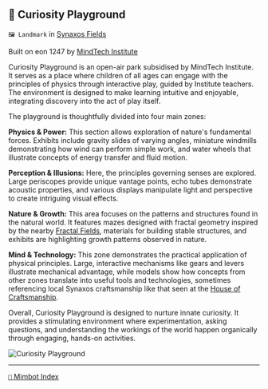 ## 🛝 Curiosity Playground

`🖼️ Landmark` in [Synaxos Fields](<https://zeithalt.github.io/r/synaxos_fields>)

Built on eon 1247 by [MindTech Institute](<https://zeithalt.github.io/r/mindtech_institute>)

Curiosity Playground is an open-air park subsidised by MindTech Institute. It serves as a place where children of all ages can engage with the principles of physics through interactive play, guided by Institute teachers. The environment is designed to make learning intuitive and enjoyable, integrating discovery into the act of play itself.

The playground is thoughtfully divided into four main zones:

**Physics & Power:** This section allows exploration of nature's fundamental forces. Exhibits include gravity slides of varying angles, miniature windmills demonstrating how wind can perform simple work, and water wheels that illustrate concepts of energy transfer and fluid motion.

**Perception & Illusions:** Here, the principles governing senses are explored. Large periscopes provide unique vantage points, echo tubes demonstrate acoustic properties, and various displays manipulate light and perspective to create intriguing visual effects.

**Nature & Growth:** This area focuses on the patterns and structures found in the natural world. It features mazes designed with fractal geometry inspired by the nearby [Fractal Fields](<https://zeithalt.github.io/r/fractal_fields.html>), materials for building stable structures, and exhibits are highlighting growth patterns observed in nature.

**Mind & Technology:** This zone demonstrates the practical application of physical principles. Large, interactive mechanisms like gears and levers illustrate mechanical advantage, while models show how concepts from other zones translate into useful tools and technologies, sometimes referencing local Synaxos craftsmanship like that seen at the [House of Craftsmanship](<https://zeithalt.github.io/r/house_of_craftsmanship.html>).

Overall, Curiosity Playground is designed to nurture innate curiosity. It provides a stimulating environment where experimentation, asking questions, and understanding the workings of the world happen organically through engaging, hands-on activities.

![Curiosity Playground](https://zeithalt.github.io/r/i/curiosity_playground.png)

-----
[`📑` Mimbot Index](<https://zeithalt.github.io/r/#ef70>)
<!---
-->